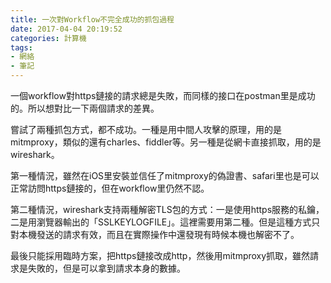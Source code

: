 ```yaml
---
title: 一次對Workflow不完全成功的抓包過程
date: 2017-04-04 20:19:52
categories: 計算機
tags:
- 網絡
- 筆記
---
```


一個workflow對https鏈接的請求總是失敗，而同樣的接口在postman里是成功的。所以想對比一下兩個請求的差異。

嘗試了兩種抓包方式，都不成功。一種是用中間人攻擊的原理，用的是mitmproxy，類似的還有charles、fiddler等。另一種是從網卡直接抓取，用的是wireshark。

第一種情況，雖然在iOS里安裝並信任了mitmproxy的偽證書、safari里也是可以正常訪問https鏈接的，但在workflow里仍然不認。

第二種情況，wireshark支持兩種解密TLS包的方式：一是使用https服務的私鑰，二是用瀏覽器輸出的「SSLKEYLOGFILE」。這裡需要用第二種。但是這種方式只對本機發送的請求有效，而且在實際操作中還發現有時候本機也解密不了。

最後只能採用臨時方案，把https鏈接改成http，然後用mitmproxy抓取，雖然請求是失敗的，但是可以拿到請求本身的數據。
